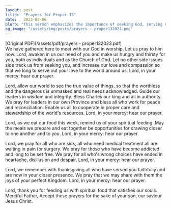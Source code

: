 ```yaml
---
layout: post
title:  "Prayers for Proper 13"
date:   2023-08-06
blurb: "This sermon emphasizes the importance of seeking God, serving His love to the world, and praying for the world's leaders, the sick, and those in despair. It ends with a prayer of thanksgiving for spiritual nourishment and a plea for acceptance of these prayers in the name of Jesus Christ."
og_image: "/assets/img/posts/prayers - proper132023.png"
---
```

[Original PDF](/assets/pdf/prayers - proper132023.pdf)    
We have gathered here to meet with our God in worship. Let us pray to him now. Lord, awaken in us our need of you and make us hungry and thirsty for you, both as individuals and as the Church of God. Let no other side issues side track us from seeking you, and increase our love and compassion so that we long to serve out your love to the world around us. Lord, in your mercy: hear our prayer.

Lord, allow our world to see the true value of things, so that the worthless and the dangerous is unmasked and real needs acknowledged. Guide our leaders in wisdom and integrity. Bless Charles our king and all in authority. We pray for leaders in our own Province and bless all who work for peace and reconciliation. Enable us all to cooperate in proper care and stewardship of the world's resources. Lord, in your mercy: hear our prayer.

Lord, as we eat our food this week, remind us of your spiritual feeding. May the meals we prepare and eat together be opportunities for drawing closer to one another and to you. Lord, in your mercy: hear our prayer.

Lord, we pray for all who are sick, all who need medical treatment all are waiting in pain for surgery. We pray for those who have become addicted and long to be set free. We pray for all who's wrong choices have ended in heartache, disillusion and despair. Lord, in your mercy: hear our prayer.

Lord, we remember with thanksgiving all who have served you faithfully and are now in your closer presence. We pray that we may share with them the joys of your perfect Kingdom. Lord, in your mercy: hear our prayer.

Lord, thank you for feeding us with spiritual food that satisfies our souls. Merciful Father, Accept these prayers for the sake of your son, our saviour Jesus Christ.
